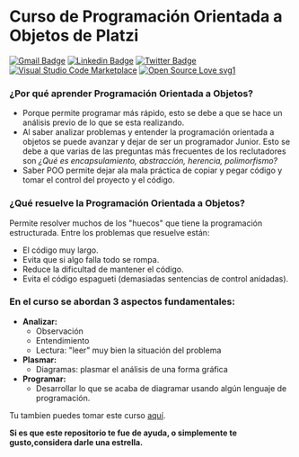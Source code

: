 # Curso de Programación Orientada a Objetos de Platzi

[![Gmail Badge](https://img.shields.io/badge/-eliaz.bobadilladev@gmail.com-c14438?style=flat&logo=Gmail&logoColor=white&link=mailto:eliaz.bobadilladev@gmail.com)](mailto:eliaz.bobadilladev@gmail.com)
[![Linkedin Badge](https://img.shields.io/badge/-EliazBobadilla-0072b1?style=flat&logo=Linkedin&logoColor=white&link=https://www.linkedin.com/in/EliazNobadilla/)](https://www.linkedin.com/in/eliazbobadilla/) [![Twitter Badge](https://img.shields.io/badge/-@EliazBobadilla-00acee?style=flat&logo=twitter&logoColor=white&link=https://twitter.com/@EliazBobadilla/)](https://www.twitter.com/@EliazBobadilla/) [![Visual Studio Code Marketplace](https://img.shields.io/badge/Marketplace-VS-brightgreen)](https://marketplace.visualstudio.com/publishers/EliazBobadilla) [![Open Source Love svg1](https://badges.frapsoft.com/os/v1/open-source.svg?v=103)](https://opensource.org/)

### ¿Por qué aprender Programación Orientada a Objetos?

- Porque permite programar más rápido, esto se debe a que se hace un análisis previo de lo que se esta realizando.
- Al saber analizar problemas y entender la programación orientada a objetos se puede avanzar y dejar de ser un programador Junior. Esto se debe a que varias de las preguntas más frecuentes de los reclutadores son _¿Qué es encapsulamiento, abstracción, herencia, polimorfismo?_
- Saber POO permite dejar ala mala práctica de copiar y pegar código y tomar el control del proyecto y el código.

### ¿Qué resuelve la Programación Orientada a Objetos?

Permite resolver muchos de los "huecos" que tiene la programación estructurada. Entre los problemas que resuelve están:

- El código muy largo.
- Evita que si algo falla todo se rompa.
- Reduce la dificultad de mantener el código.
- Evita el código espagueti (demasiadas sentencias de control anidadas).

### En el curso se abordan 3 aspectos fundamentales:

- **Analizar:**
  - Observación
  - Entendimiento
  - Lectura: "leer" muy bien la situación del problema
- **Plasmar:**
  - Diagramas: plasmar el análisis de una forma gráfica
- **Programar:**
  - Desarrollar lo que se acaba de diagramar usando algún lenguaje de programación.

Tu tambien puedes tomar este curso [aquí](https://platzi.com/clases/oop).

**Si es que este repositorio te fue de ayuda, o simplemente te gusto,considera darle una estrella.**
